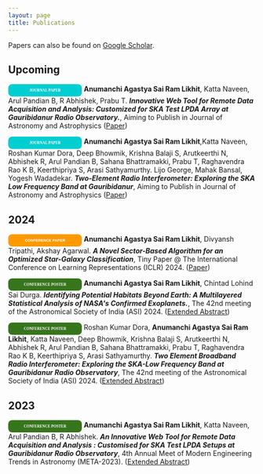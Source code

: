 ```yaml
---
layout: page
title: Publications
---
```


Papers can also be found on [Google Scholar](https://scholar.google.co.in/citations?hl=en&user=hyYMTlcAAAAJ).

## Upcoming

<span style="display: inline-block; width:150px; line-height: 25px; color:white; font-family: Calibri; background-color:#00CED1; font-size: 55%;border-radius: 8px; text-align:center;"><b>JOURNAL PAPER</b></span>
<b>Anumanchi Agastya Sai Ram Likhit</b>, Katta Naveen, Arul Pandian B, R Abhishek, Prabu T. <b>*Innovative Web Tool for Remote Data Acquisition and Analysis: Customized for SKA Test LPDA Array at Gauribidanur Radio Observatory.*</b>, Aiming to Publish in Journal of Astronomy and Astrophysics (<a target="_blank" href="">Paper</a>)

<span style="display: inline-block; width:150px; line-height: 25px; color:white; font-family: Calibri; background-color:#00CED1; font-size: 55%;border-radius: 8px; text-align:center;"><b>JOURNAL PAPER</b></span>
<b>Anumanchi Agastya Sai Ram Likhit</b>,Katta Naveen, Roshan Kumar Dora, Deep Bhowmik, Krishna Balaji S, Arutkeerthi N, Abhishek R, Arul Pandian B, Sahana Bhattramakki, Prabu T, Raghavendra Rao K B, Keerthipriya S, Arasi Sathyamurthy. Lijo George, Mahak Bansal, Yogesh Wadadekar. <b>*Two-Element Radio Interferometer: Exploring the SKA Low Frequency Band at Gauribidanur*</b>, Aiming to Publish in Journal of Astronomy and Astrophysics (<a target="_blank" href="">Paper</a>)

## 2024

<span style="display: inline-block; width:150px; line-height: 25px; color:white; font-family: Calibri, sans-serif; background-color:#ff9900ff; font-size: 55%;border-radius: 8px; text-align:center;"><b>CONFERENCE PAPER</b></span>
<b>Anumanchi Agastya Sai Ram Likhit</b>, Divyansh Tripathi, Akshay Agarwal. <b>*A Novel Sector-Based Algorithm for an Optimized Star-Galaxy Classification*</b>, Tiny Paper @ The International Conference on Learning Representations (ICLR) 2024. (<a target="_blank" href="">Paper</a>)

<span style="display: inline-block; width:150px; line-height: 25px; color:white; font-family: Calibri; background-color:#37751cff; font-size: 55%;border-radius: 8px; text-align:center;"><b>CONFERENCE POSTER</b></span>
<b>Anumanchi Agastya Sai Ram Likhit</b>, Chintad Lohind Sai Durga. <b>*Identifying Potential Habitats Beyond Earth: A Multilayered Statistical Analysis of NASA's Confirmed Exoplanets.*</b>, The 42nd meeting of the Astronomical Society of India (ASI) 2024. (<a target="_blank" href="https://www.researchgate.net/publication/378491097_Identifying_Potential_Habitats_Beyond_Earth_A_Multilayered_Statistical_Analysis_of_NASA's_Confirmed_Exoplanets">Extended Abstract</a>)

<span style="display: inline-block; width:150px; line-height: 25px; color:white; font-family: Calibri; background-color:#37751cff; font-size: 55%;border-radius: 8px; text-align:center;"><b>CONFERENCE POSTER</b></span>
Roshan Kumar Dora, <b>Anumanchi Agastya Sai Ram Likhit</b>, Katta Naveen, Deep Bhowmik, Krishna Balaji S, Arutkeerthi N, Abhishek R, Arul Pandian B, Sahana Bhattramakki, Prabu T, Raghavendra Rao K B, Keerthipriya S, Arasi Sathyamurthy. <b>*Two Element Broadband Radio Interferometer: Exploring the SKA-Low Frequency Band at Gauribidanur Radio Observatory*</b>, The 42nd meeting of the Astronomical Society of India (ASI) 2024. (<a target="_blank" href="https://astron-soc.in/asi2024/abstract_details/ASI2024_35">Extended Abstract</a>)

## 2023

<span style="display: inline-block; width:150px; line-height: 25px; color:white; font-family: Calibri; background-color:#37751cff; font-size: 55%;border-radius: 8px; text-align:center;"><b>CONFERENCE POSTER</b></span>
<b>Anumanchi Agastya Sai Ram Likhit</b>, Katta Naveen, Arul Pandian B, R Abhishek. <b>*An Innovative Web Tool for Remote Data Acquisition and Analysis : Customised for SKA Test LPDA Setups at Gauribidanur Radio Observatory*</b>, 4th Annual Meet of Modern Engineering Trends in Astronomy (META-2023). (<a target="_blank" href="https://www.researchgate.net/publication/376265776_An_Innovative_Web_Tool_for_Remote_Data_Acquisition_and_Analysis_Customised_for_SKA_Test_LPDA_Setups_at_Gauribidanur_Radio_Observatory">Extended Abstract</a>)
